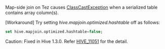 <!--
  Licensed to the Apache Software Foundation (ASF) under one
  or more contributor license agreements.  See the NOTICE file
  distributed with this work for additional information
  regarding copyright ownership.  The ASF licenses this file
  to you under the Apache License, Version 2.0 (the
  "License"); you may not use this file except in compliance
  with the License.  You may obtain a copy of the License at

    http://www.apache.org/licenses/LICENSE-2.0

  Unless required by applicable law or agreed to in writing,
  software distributed under the License is distributed on an
  "AS IS" BASIS, WITHOUT WARRANTIES OR CONDITIONS OF ANY
  KIND, either express or implied.  See the License for the
  specific language governing permissions and limitations
  under the License.
-->
        
Map-side join on Tez causes [ClassCastException](http://markmail.org/message/7cwbgupnhah6ggkv) when a serialized table contains array column(s).

[Workaround] Try setting _hive.mapjoin.optimized.hashtable_ off as follows:
```sql
set hive.mapjoin.optimized.hashtable=false;
```

Caution: Fixed in Hive 1.3.0. Refer [HIVE_11051](https://issues.apache.org/jira/browse/HIVE-11051) for the detail.
